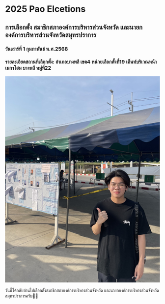 # 2025 Pao Elcetions

## การเลือกตั้ง สมาชิกสภาองค์การบริหารส่วนจังหวัด และนายกองค์การบริหารส่วนจังหวัดสมุทรปราการ

### วันเสาร์ที่ 1 กุมภาพันธ์ พ.ศ.2568

### รายละเอียดสถานที่เลือกตั้ง: อำเภอบางพลี เขต4 หน่วยเลือกตั้งที่19 เต็นท์บริเวณหน้าเมกาโฮม บางพลี หมู่ที่22

![Pao Electon](Image_GIT/paoelection.jpg)

วันนี้ได้กลับบ้านไปเลือกตั้งสมาชิกสภาองค์การบริหารส่วนจังหวัด และนายกองค์การบริหารส่วนจังหวัดสมุทรปราการครับ👍🏻
